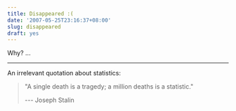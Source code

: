 ```yaml
---
title: Disappeared :(
date: '2007-05-25T23:16:37+08:00'
slug: disappeared
draft: yes
---
```


Why? ...

---

An irrelevant quotation about statistics:

> "A single death is a tragedy; a million deaths is a statistic."
>
> --- Joseph Stalin
